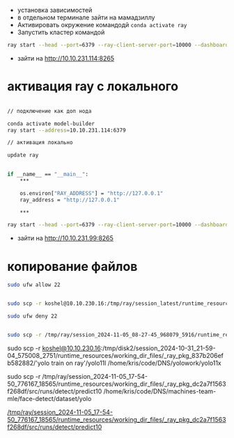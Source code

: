 

- установка зависимостей
- в отдельном терминале зайти на мамадзиллу
- Активировать окружение командодй `conda activate ray`
- Запустить кластер командой 

```bash 
ray start --head --port=6379 --ray-client-server-port=10000 --dashboard-host=0.0.0.0
```

* зайти на http://10.10.231.114:8265



# активация ray с локального

```bash

// подключение как доп нода

conda activate model-builder 
ray start --address=10.10.231.114:6379

// активация локально 

update ray 
  

if __name__ == "__main__":
	***

	os.environ["RAY_ADDRESS"] = "http://127.0.0.1"
	ray_address = "http://127.0.0.1"

	***

ray start --head --port=6379 --ray-client-server-port=10000 --dashboard-host=0.0.0.0


```

* зайти на http://10.10.231.99:8265


# копирование файлов 

```bash
sudo ufw allow 22   


sudo scp -r koshel@10.10.230.16:/tmp/ray/session_latest/runtime_resources/working_dir_files/_ray_pkg_ccded42cd17db29d/'yolo train on ray'/yolov8l /home/kris/code/DNS/yolowork/==yolo_version==

sudo ufw deny 22
```

```bash 

sudo scp -r /tmp/ray/session_2024-11-05_08-27-45_968079_5916/runtime_resources/working_dir_files/_ray_pkg_8401ff17eb7253ab/'yolo train on ray'/yolo11l /home/kris/code/DNS/yolowork/yolov9t

```



sudo scp -r koshel@10.10.230.16:/tmp/disk2/session_2024-10-31_21-59-04_575008_2751/runtime_resources/working_dir_files/_ray_pkg_837b206efb582882/'yolo train on ray'/yolo11l /home/kris/code/DNS/yolowork/yolo11x

sudo scp -r /tmp/ray/session_2024-11-05_17-54-50_776167_18565/runtime_resources/working_dir_files/_ray_pkg_dc2a7f1563f268df/src/runs/detect/predict10 /home/kris/code/DNS/machines-team-mle/face-detect/dataset/yolo


[/tmp/ray/session_2024-11-05_17-54-50_776167_18565/runtime_resources/working_dir_files/_ray_pkg_dc2a7f1563f268df/src/runs/detect/predict10](https://file+.vscode-resource.vscode-cdn.net/tmp/ray/session_2024-11-05_17-54-50_776167_18565/runtime_resources/working_dir_files/_ray_pkg_dc2a7f1563f268df/src/runs/detect/predict10)